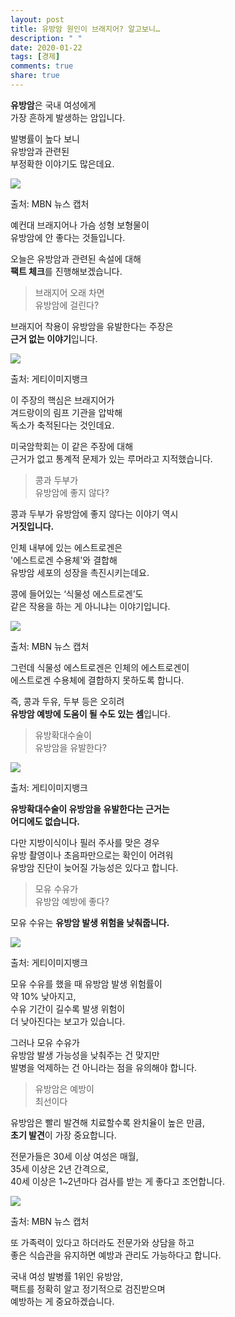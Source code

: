 ```yaml
---
layout: post
title: 유방암 원인이 브래지어? 알고보니…
description: " "
date: 2020-01-22
tags: [경제]
comments: true
share: true
---
```



**유방암**은 국내 여성에게  
가장 흔하게 발생하는 암입니다.  
  
발병률이 높다 보니  
유방암과 관련된  
부정확한 이야기도 많은데요.

![](https://post-phinf.pstatic.net/MjAyMDExMTZfMjIx/MDAxNjA1NDg1NjA0MDA4.KU6g6baSbvpaEx8QUKzVCKn9zwKAiBztNKUuIfWvLbwg.kazEIA_eZ2c4QRtCkHukeLwcfnQsA9KvnXwWt21j9Y0g.PNG/5._MBN_%EC%B5%9C%EC%A2%85.png?type=w1200)

출처: MBN 뉴스 캡처

예컨대 브래지어나 가슴 성형 보형물이  
유방암에 안 좋다는 것들입니다.  
  
오늘은 유방암과 관련된 속설에 대해  
**팩트 체크**를 진행해보겠습니다.

> 브래지어 오래 차면  
> 유방암에 걸린다?

브래지어 착용이 유방암을 유발한다는 주장은  
**근거 없는 이야기**입니다.

![](https://post-phinf.pstatic.net/MjAyMDExMTZfODMg/MDAxNjA1NDg1NjM3NTMx.0wMoH5gmXh0UFIIJ_ybZaWadsIvjCyjcsCKkogHf8bYg.pdvrpV1h20OUSe0GKZUNwweoXsEf0F6RiuDUz7y2sY8g.PNG/6._%EA%B2%8C%ED%8B%B0_%EC%B5%9C%EC%A2%85.png?type=w1200)

출처: 게티이미지뱅크

이 주장의 핵심은 브래지어가  
겨드랑이의 림프 기관을 압박해  
독소가 축적된다는 것인데요.  
  
미국암학회는 이 같은 주장에 대해  
근거가 없고 통계적 문제가 있는 루머라고 지적했습니다.

> 콩과 두부가  
> 유방암에 좋지 않다?

콩과 두부가 유방암에 좋지 않다는 이야기 역시  
**거짓입니다.**  
  
인체 내부에 있는 에스트로겐은  
'에스트로겐 수용체'와 결합해  
유방암 세포의 성장을 촉진시키는데요.  
  
콩에 들어있는 ‘식물성 에스트로겐’도  
같은 작용을 하는 게 아니냐는 이야기입니다.

![](https://post-phinf.pstatic.net/MjAyMDExMTZfNjAg/MDAxNjA1NDg1Njg3MTY4.lsn2f53yF5DAbMyu_f9-QEmspIRI_Dcv5HRn3ypKedAg.4e8XttkLP5lB6emHDT2DSWfntRU9XS-TM8UG0ouHVpwg.PNG/1._mbn_%EC%B5%9C%EC%A2%85.png?type=w1200)

출처: MBN 뉴스 캡처

그런데 식물성 에스트로겐은 인체의 에스트로겐이  
에스트로겐 수용체에 결합하지 못하도록 합니다.  
  
즉, 콩과 두유, 두부 등은 오히려  
**유방암 예방에 도움이 될 수도 있는 셈**입니다.

> 유방확대수술이  
> 유방암을 유발한다?

![](https://post-phinf.pstatic.net/MjAyMDExMTZfMTI5/MDAxNjA1NDg1NzE0NTQ0.BGtkTBjXD1MwD-D_FEIxoLTrRB-V_PWLKXZOb3lA_fog.TwiSCx_7xyLBmT3uIbc9z1hpYIH1Pfq6ph-l_AT5U4Mg.PNG/4._%EA%B2%8C%ED%8B%B0_%EC%B5%9C%EC%A2%85.png?type=w1200)

출처: 게티이미지뱅크

**유방확대수술이 유방암을 유발한다는 근거는**  
**어디에도 없습니다.**  
  
다만 지방이식이나 필러 주사를 맞은 경우  
유방 촬영이나 초음파만으로는 확인이 어려워  
유방암 진단이 늦어질 가능성은 있다고 합니다.

> 모유 수유가  
> 유방암 예방에 좋다?

모유 수유는 **유방암 발생 위험을 낮춰줍니다.**

![](https://post-phinf.pstatic.net/MjAyMDExMTZfMjEx/MDAxNjA1NDg1NzQ2NDc2.NuHL9tAcpj0KtSMtexeo54tgQCzfVbrK3W8EB4iGjugg.TvSwkI65U5KRi_F0fmYk5fzRMiP6xH8v0SZAXvsqX5Qg.PNG/3._%EA%B2%8C%ED%8B%B0_%EC%B5%9C%EC%A2%85.png?type=w1200)

출처: 게티이미지뱅크

모유 수유를 했을 때 유방암 발생 위험률이  
약 10% 낮아지고,  
수유 기간이 길수록 발생 위험이  
더 낮아진다는 보고가 있습니다.  
  
그러나 모유 수유가  
유방암 발생 가능성을 낮춰주는 건 맞지만  
발병을 억제하는 건 아니라는 점을 유의해야 합니다.

> 유방암은 예방이  
> 최선이다

유방암은 빨리 발견해 치료할수록 완치율이 높은 만큼,  
**초기 발견**이 가장 중요합니다.  
  
전문가들은 30세 이상 여성은 매월,  
35세 이상은 2년 간격으로,  
40세 이상은 1~2년마다 검사를 받는 게 좋다고 조언합니다.

![](https://post-phinf.pstatic.net/MjAyMDExMTZfMjQ3/MDAxNjA1NDg1ODA1NDY4.52F0gC1OAmhSf8erMJ1BArIXhe1x9x1_MPTz1D1ls-4g.QqRZE9yTIM20Oq_GGA2Bs1o9_VC6-NIF59v-uDEpcsAg.PNG/2._mbn_%EC%B5%9C%EC%A2%85.png?type=w1200)

출처: MBN 뉴스 캡처

또 가족력이 있다고 하더라도 전문가와 상담을 하고  
좋은 식습관을 유지하면 예방과 관리도 가능하다고 합니다.  
  
국내 여성 발병률 1위인 유방암,  
팩트를 정확히 알고 정기적으로 검진받으며  
예방하는 게 중요하겠습니다.
